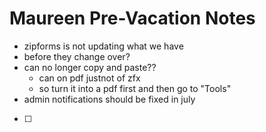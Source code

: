 Maureen Pre-Vacation Notes
==========================

- zipforms is not updating what we have
- before they change over?
- can no longer copy and paste??
    - can on pdf justnot of zfx
    - so turn it into a pdf first and then go to "Tools"
- admin notifications should be fixed in july
- [ ] 